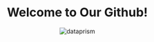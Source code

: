 <div align="center">

# Welcome to Our Github!

![dataprism](https://i.pinimg.com/736x/d7/7e/12/d77e129985a486040d032801cd7bff0e.jpg)

</div>
